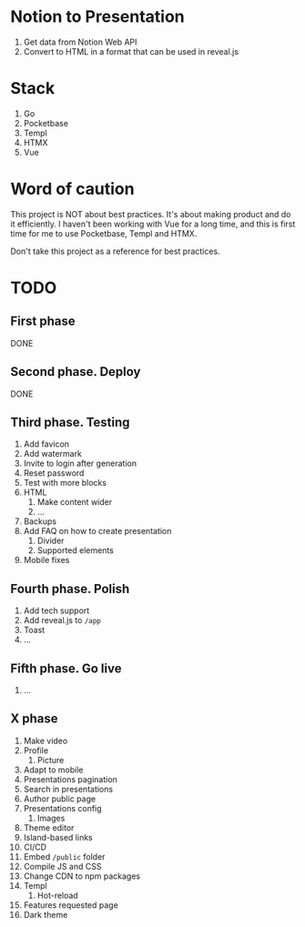 # Notion to Presentation

1. Get data from Notion Web API
1. Convert to HTML in a format that can be used in reveal.js

# Stack

1. Go
1. Pocketbase
1. Templ
1. HTMX
1. Vue

# Word of caution

This project is NOT about best practices. It's about making product
and do it efficiently. I haven't been working with Vue for a long time,
and this is first time for me to use Pocketbase, Templ and HTMX.

Don't take this project as a reference for best practices.

# TODO

## First phase

DONE

## Second phase. Deploy

DONE

## Third phase. Testing

1. Add favicon
1. Add watermark
1. Invite to login after generation
1. Reset password
1. Test with more blocks
1. HTML
    1. Make content wider
    1. ...
1. Backups
1. Add FAQ on how to create presentation
    1. Divider
    1. Supported elements
1. Mobile fixes

## Fourth phase. Polish

1. Add tech support
1. Add reveal.js to `/app`
1. Toast
1. ...

## Fifth phase. Go live

1. ...

## X phase

1. Make video
1. Profile
    1. Picture
1. Adapt to mobile
1. Presentations pagination
1. Search in presentations
1. Author public page
1. Presentations config
    1. Images
1. Theme editor
1. Island-based links
1. CI/CD
1. Embed `/public` folder
1. Compile JS and CSS
1. Change CDN to npm packages
1. Templ
    1. Hot-reload
1. Features requested page
1. Dark theme